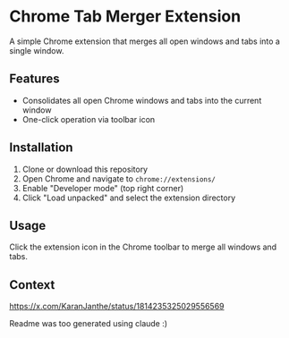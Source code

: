 
# Chrome Tab Merger Extension

A simple Chrome extension that merges all open windows and tabs into a single window.

## Features

- Consolidates all open Chrome windows and tabs into the current window
- One-click operation via toolbar icon

## Installation

1. Clone or download this repository
2. Open Chrome and navigate to `chrome://extensions/`
3. Enable "Developer mode" (top right corner)
4. Click "Load unpacked" and select the extension directory

## Usage

Click the extension icon in the Chrome toolbar to merge all windows and tabs.

## Context

https://x.com/KaranJanthe/status/1814235325029556569

Readme was too generated using claude :)
